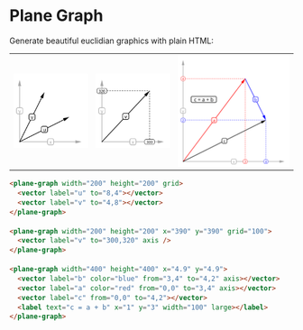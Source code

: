 # Plane Graph

Generate beautiful euclidian graphics with plain HTML:

<table>
  <tr>
    <td>
      <img width="200px" src="./examples/simple.svg" />
    </td>
    <td>
      <img width="200px" src="./examples/scale.svg" />
    </td>
    <td>
      <img width="300px" src="./examples/complete.svg" />
    </td>
  </tr>
</table>

```html
<plane-graph width="200" height="200" grid>
  <vector label="u" to="8,4"></vector>
  <vector label="v" to="4,8"></vector>
</plane-graph>

<plane-graph width="200" height="200" x="390" y="390" grid="100">
  <vector label="v" to="300,320" axis />
</plane-graph>

<plane-graph width="400" height="400" x="4.9" y="4.9">
  <vector label="b" color="blue" from="3,4" to="4,2" axis></vector>
  <vector label="a" color="red" from="0,0" to="3,4" axis></vector>
  <vector label="c" from="0,0" to="4,2"></vector>
  <label text="c = a + b" x="1" y="3" width="100" large></label>
</plane-graph>
```
